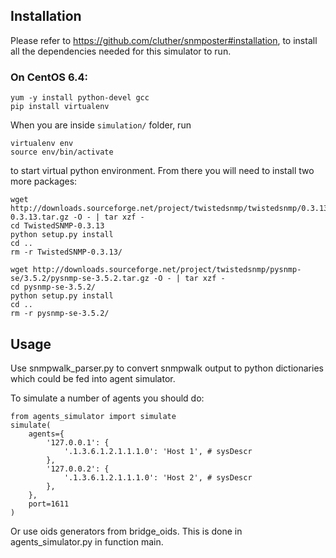 
## Installation 
Please refer to https://github.com/cluther/snmposter#installation, to install all the dependencies needed for this simulator to run.

### On CentOS 6.4:

    yum -y install python-devel gcc
    pip install virtualenv

When you are inside `simulation/` folder, run

    virtualenv env
    source env/bin/activate

to start virtual python environment. From there you will need to install two more packages:

    wget http://downloads.sourceforge.net/project/twistedsnmp/twistedsnmp/0.3.13/TwistedSNMP-0.3.13.tar.gz -O - | tar xzf -
    cd TwistedSNMP-0.3.13
    python setup.py install
    cd ..
    rm -r TwistedSNMP-0.3.13/

    wget http://downloads.sourceforge.net/project/twistedsnmp/pysnmp-se/3.5.2/pysnmp-se-3.5.2.tar.gz -O - | tar xzf -
    cd pysnmp-se-3.5.2/
    python setup.py install
    cd ..
    rm -r pysnmp-se-3.5.2/


## Usage

Use snmpwalk_parser.py to convert snmpwalk output to python dictionaries which could be fed into agent simulator.

To simulate a number of agents you should do:

    from agents_simulator import simulate
    simulate(
        agents={
            '127.0.0.1': {
                '.1.3.6.1.2.1.1.1.0': 'Host 1', # sysDescr
            },
            '127.0.0.2': {
                '.1.3.6.1.2.1.1.1.0': 'Host 2', # sysDescr
            },
        },
        port=1611
    )

Or use oids generators from bridge_oids. This is done in agents_simulator.py in function main.

